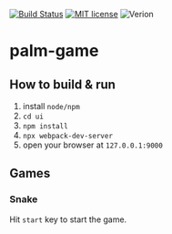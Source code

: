 [![Build Status](https://travis-ci.org/cuzfrog/palm-game.svg?branch=master)](https://travis-ci.org/cuzfrog/palm-game)
[![MIT license](http://img.shields.io/badge/license-MIT-brightgreen.svg)](http://opensource.org/licenses/MIT)
![Verion](https://img.shields.io/badge/dynamic/json.svg?color=informational&label=UI-version&query=%24.version&url=https%3A%2F%2Fraw.githubusercontent.com%2Fcuzfrog%2Fpalm-game%2Fsetup-ci%2Fui%2Fpackage.json)
# palm-game

## How to build & run

1. install `node/npm`
2. `cd ui`
3. `npm install`
4. `npx webpack-dev-server`
5. open your browser at `127.0.0.1:9000`

## Games

### Snake
Hit `start` key to start the game.

